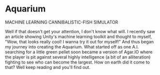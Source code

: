# Aquarium
MACHINE LEARNING CANNIBALISTIC-FISH SIMULATOR


Well if that doesn't get your attention, I don't know what will.
I recently saw an article showing Unity's machine learning toolkit and thought to myself, "Wow, that looks really cool! I wanna try it out for myself!"
And thus began my journey into creating the Aquarium. 
What started off as one A.I. searching for a little green pellet soon became a version of Agar.IO where the player is pit against
several highly intelligence (a bit of an alliteration) fighting to see who can become the largest.
How on earth did it come to that? Well keep reading and you'll find out.
